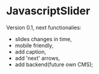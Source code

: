 # JavascriptSlider
 Version 0.1, next functionalies:
 - slides changes in time,
 - mobile friendly,
 - add caption,
 - add 'next' arrows,
 - add backend(future own CMS);
